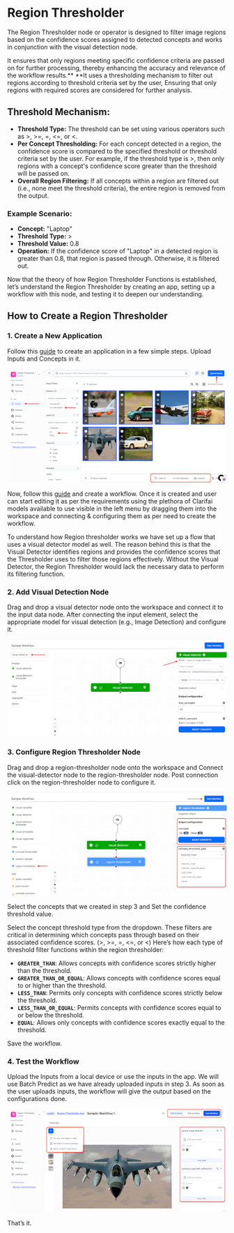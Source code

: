 # Region Thresholder

The Region Thresholder node or operator is designed to filter image regions based on the confidence scores assigned to detected concepts and works in conjunction with the visual detection node.

It ensures that only regions meeting specific confidence criteria are passed on for further processing, thereby enhancing the accuracy and relevance of the workflow results.** **It uses a thresholding mechanism to filter out regions according to threshold criteria set by the user, Ensuring that only regions with required scores are considered for further analysis.


## Threshold Mechanism:



* **Threshold Type:** The threshold can be set using various operators such as >, >=, =, &lt;=, or &lt;.
* **Per Concept Thresholding:** For each concept detected in a region, the confidence score is compared to the specified threshold or threshold criteria set by the user. For example, if the threshold type is >, then only regions with a concept's confidence score greater than the threshold will be passed on.
* **Overall Region Filtering:** If all concepts within a region are filtered out (i.e., none meet the threshold criteria), the entire region is removed from the output.


### Example Scenario:



* **Concept:** "Laptop"
* **Threshold Type:** >
* **Threshold Value:** 0.8
* **Operation:** If the confidence score of "Laptop" in a detected region is greater than 0.8, that region is passed through. Otherwise, it is filtered out.

Now that the theory of how Region Thresholder Functions is established, let’s understand the Region Thresholder by creating an app, setting up a workflow with this node, and testing it to deepen our understanding.


## How to Create a Region Thresholder


### 1. Create a New Application

Follow this [guide](https://docs.clarifai.com/clarifai-basics/applications/create-an-application/) to create an application in a few simple steps. Upload Inputs and Concepts in it.

![alt text](<../../../static/img/Workflow Folder/Create-app-upload-inputs.png>)

Now, follow this [guide](https://docs.clarifai.com/portal-guide/workflows/setting-up-a-mesh-workflow/#workflow-setup) and create a workflow. Once it is created and user can start editing it as per the requirements using the plethora of Clarifai models available to use visible in the left menu by dragging them into the workspace and connecting & configuring them as per need to create the workflow.

 
To understand how Region thresholder works we have set up a flow that uses a visual detector model as well. The reason behind this is that the Visual Detector identifies regions and provides the confidence scores that the Thresholder uses to filter those regions effectively. Without the Visual Detector, the Region Thresholder would lack the necessary data to perform its filtering function.



### 2. Add Visual Detection Node

Drag and drop a visual detector node onto the workspace and connect it to the input data node. After connecting the input element, select the appropriate model for visual detection (e.g., Image Detection) and configure it.

![alt text](<../../../static/img/Workflow Folder/Visual-detector-node.png>)

### 3. Configure Region Thresholder Node

Drag and drop a region-thresholder node onto the workspace and Connect the visual-detector node to the region-thresholder node. Post connection click on the region-thresholder node to configure it.

![alt text](<../../../static/img/Workflow Folder/Region-thresholder-node.png>)

Select the concepts that we created in step 3 and Set the confidence threshold value.

Select the concept threshold type from the dropdown. These filters are critical in determining which concepts pass through based on their associated confidence scores. (>, >=, =, &lt;=, or &lt;) Here’s how each type of threshold filter functions within the region thresholder:


* <strong><code>GREATER_THAN</code></strong>: Allows concepts with confidence scores strictly higher than the threshold.
* <strong><code>GREATER_THAN_OR_EQUAL</code></strong>: Allows concepts with confidence scores equal to or higher than the threshold.
* <strong><code>LESS_THAN</code></strong>: Permits only concepts with confidence scores strictly below the threshold.
* <strong><code>LESS_THAN_OR_EQUAL</code></strong>: Permits concepts with confidence scores equal to or below the threshold.
* <strong><code>EQUAL</code></strong>: Allows only concepts with confidence scores exactly equal to the threshold.

Save the workflow.



### 4. Test the Workflow

Upload the Inputs from a local device or use the inputs in the app.  We will use Batch Predict as we have already uploaded inputs in step 3. As soon as the user uploads inputs, the workflow will give the output based on the configurations done.

![alt text](<../../../static/img/Workflow Folder/Region-thresholder-output.png>)

That’s it.
